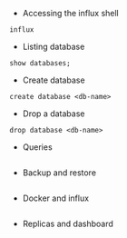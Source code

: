 * Accessing the influx shell
```
influx
```

* Listing database
```
show databases;
```

* Create database
```
create database <db-name>
```

* Drop a database
```
drop database <db-name>
```

* Queries
```
```

* Backup and restore
```
```

* Docker and influx
```
```

* Replicas and dashboard
```
```

